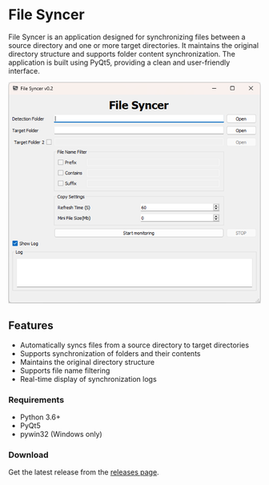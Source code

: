 # File Syncer

File Syncer is an application designed for synchronizing files between a source directory and one or more target directories. It maintains the original directory structure and supports folder content synchronization. The application is built using PyQt5, providing a clean and user-friendly interface.

![mainwindow](image/mainwindow.png)


## Features

- Automatically syncs files from a source directory to target directories
- Supports synchronization of folders and their contents
- Maintains the original directory structure
- Supports file name filtering
- Real-time display of synchronization logs


### Requirements

- Python 3.6+
- PyQt5
- pywin32 (Windows only)


### Download
Get the latest release from the [releases page](https://github.com/byemaxx/file_syncer/releases).
